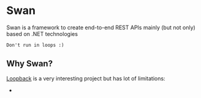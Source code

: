 # Swan

Swan is a framework to create end-to-end REST APIs mainly (but not only) based on .NET technologies

`Don't run in loops :)`

## Why Swan?

[Loopback](http://loopback.io) is a very interesting project but has lot of limitations:

- 